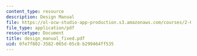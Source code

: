 ```yaml
---
content_type: resource
description: Design Manual
file: https://ol-ocw-studio-app-production.s3.amazonaws.com/courses/2-082-ship-structural-analysis-design-13-122-spring-2003/0fe7f8023582065d05c8b299464ff535_design_manual_fixed.pdf
file_type: application/pdf
resourcetype: Document
title: design_manual_fixed.pdf
uid: 0fe7f802-3582-065d-05c8-b299464ff535
---
```

